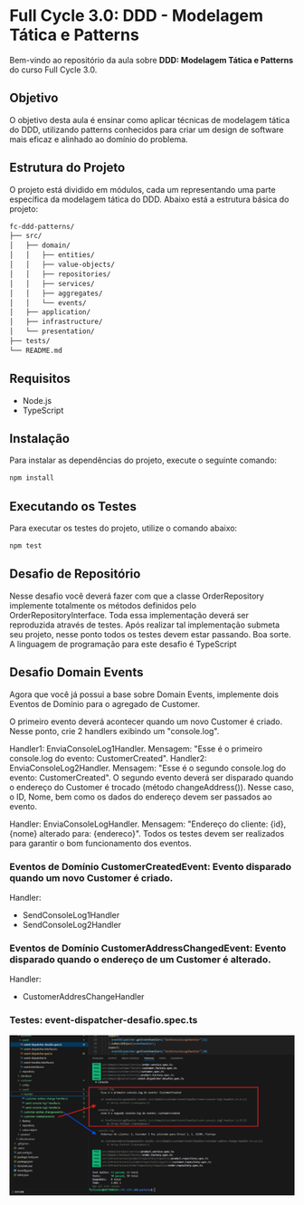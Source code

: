 # Full Cycle 3.0: DDD - Modelagem Tática e Patterns

Bem-vindo ao repositório da aula sobre **DDD: Modelagem Tática e Patterns** do curso Full Cycle 3.0.

## Objetivo

O objetivo desta aula é ensinar como aplicar técnicas de modelagem tática do DDD, utilizando patterns conhecidos para criar um design de software mais eficaz e alinhado ao domínio do problema.

## Estrutura do Projeto

O projeto está dividido em módulos, cada um representando uma parte específica da modelagem tática do DDD. Abaixo está a estrutura básica do projeto:

```bash
fc-ddd-patterns/
├── src/
│   ├── domain/
│   │   ├── entities/
│   │   ├── value-objects/
│   │   ├── repositories/
│   │   ├── services/
│   │   ├── aggregates/
│   │   └── events/
│   ├── application/
│   ├── infrastructure/
│   └── presentation/
├── tests/
└── README.md
```

## Requisitos

- Node.js
- TypeScript

## Instalação

Para instalar as dependências do projeto, execute o seguinte comando:

```bash
npm install
```

## Executando os Testes

Para executar os testes do projeto, utilize o comando abaixo:

```bash
npm test
```

## Desafio de Repositório
Nesse desafio você deverá fazer com que a classe OrderRepository implemente totalmente os métodos definidos pelo OrderRepositoryInterface. Toda essa implementação deverá ser reproduzida através de testes.
Após realizar tal implementação submeta seu projeto, nesse ponto todos os testes devem estar passando.
Boa sorte.
A linguagem de programação para este desafio é TypeScript

## Desafio Domain Events

Agora que você já possui a base sobre Domain Events, implemente dois Eventos de Domínio para o agregado de Customer.

O primeiro evento deverá acontecer quando um novo Customer é criado. Nesse ponto, crie 2 handlers exibindo um "console.log". 

Handler1: EnviaConsoleLog1Handler. Mensagem: "Esse é o primeiro console.log do evento: CustomerCreated".
Handler2: EnviaConsoleLog2Handler. Mensagem: "Esse é o segundo console.log do evento: CustomerCreated". 
O segundo evento deverá ser disparado quando o endereço do Customer é trocado (método changeAddress()). Nesse caso, o ID, Nome, bem como os dados do endereço devem ser passados ao evento.

Handler: EnviaConsoleLogHandler. Mensagem: "Endereço do cliente: {id}, {nome} alterado para: {endereco}".
Todos os testes devem ser realizados para garantir o bom funcionamento dos eventos.

### Eventos de Domínio CustomerCreatedEvent: Evento disparado quando um novo Customer é criado. 
Handler:
- SendConsoleLog1Handler
- SendConsoleLog2Handler

### Eventos de Domínio CustomerAddressChangedEvent: Evento disparado quando o endereço de um Customer é alterado.
Handler:
- CustomerAddresChangeHandler

### Testes: event-dispatcher-desafio.spec.ts

![Eventos](./eventos.png)






